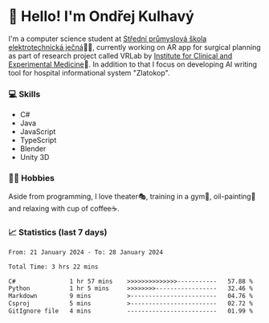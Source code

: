 # 👋 Hello! I'm Ondřej Kulhavý

I'm a computer science student at [Střední průmyslová škola elektrotechnická ječná](https://www.spsejecna.cz/)👨‍🎓, currently working on AR app for surgical planning as part of research project called VRLab by [Institute for Clinical and Experimental Medicine](https://www.ikem.cz/en/)🏥.
In addition to that I focus on developing AI writing tool for hospital informational system "Zlatokop".

### 💻 Skills
- C#
- Java
- JavaScript
- TypeScript
- Blender
- Unity 3D

### 🏋️‍♂️ Hobbies

Aside from programming, I love theater🎭, training in a gym💪, oil-painting🎨 and relaxing with cup of coffee☕.
### 📈 Statistics (last 7 days)
<!--START_SECTION:waka-->

```txt
From: 21 January 2024 - To: 28 January 2024

Total Time: 3 hrs 22 mins

C#               1 hr 57 mins    >>>>>>>>>>>>>>-----------   57.88 %
Python           1 hr 5 mins     >>>>>>>>-----------------   32.46 %
Markdown         9 mins          >------------------------   04.76 %
Csproj           5 mins          >------------------------   02.72 %
GitIgnore file   4 mins          -------------------------   01.99 %
```

<!--END_SECTION:waka-->



